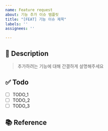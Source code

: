 ```yaml
---
name: Feature request
about: 기능 추가 이슈 템플릿
title: "[FEAT] 기능 이슈 제목"
labels: ''
assignees: ''

---
```


## 📎 Description 
> 추가하려는 기능에 대해 간결하게 설명해주세요

## ✅ Todo
- [ ] TODO_1
- [ ] TODO_2
- [ ] TODO_3

## 📚 Reference
